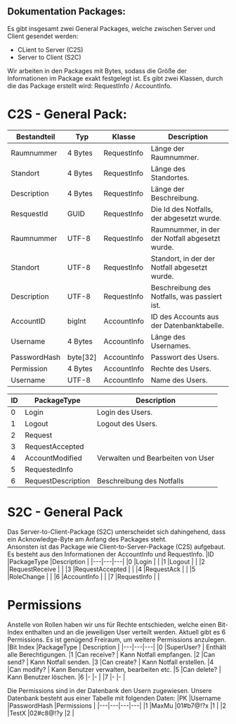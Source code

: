 ## Dokumentation Packages:
Es gibt insgesamt zwei General Packages, welche zwischen Server und Client gesendet werden: 
- CLient to Server (C2S)
- Server to Client (S2C)

Wir arbeiten in den Packages mit Bytes, sodass die Größe der Informationen im Package exakt festgelegt ist.
Es gibt zwei Klassen, durch die das Package erstellt wird: RequestInfo / AccountInfo.


# C2S - General Pack:
| Bestandteil | Typ | Klasse | Description | 
|---|---|---|---|
|Raumnummer  | 4 Bytes  | RequestInfo | Länge der Raumnummer.                           |
|Standort    | 4 Bytes  | RequestInfo | Länge des Standortes.                           | 
|Description | 4 Bytes  | RequestInfo | Länge der Beschreibung.                         | 
|ResquestId  | GUID     | RequestInfo | Die Id des Notfalls, der abgesetzt wurde.       | 
|Raumnummer  | UTF-8    | RequestInfo | Raumnummer, in der der Notfall abgesetzt wurde. |
|Standort    | UTF-8    | RequestInfo | Standort, in der der Notfall abgesetzt wurde.   |
|Description | UTF-8    | RequestInfo | Beschreibung des Notfalls, was passiert ist.    |
|AccountID   | bigInt   | AccountInfo | ID des Accounts aus der Datenbanktabelle.       |
|Username    | 4 Bytes  | AccountInfo | Länge des Usernames.                            |
|PasswordHash| byte[32] | AccountInfo | Passwort des Users.                             |
|Permission  | 4 Bytes  | AccountInfo | Rechte des Users.                               |
|Username    | UTF-8    | AccountInfo | Name des Users.                                 |


|ID |PackageType |Description |
|---|---|---|
|0  | Login		           | Login des Users. |
|1  | Logout             | Logout des Users.   |
|2  | Request            |    |
|3  | RequestAccepted    |    |
|4  | AccountModified    | Verwalten und Bearbeiten von User |
|5  | RequestedInfo      |    |
|6  | RequestDescription | Beschreibung des Notfalls |


# S2C - General Pack
Das Server-to-Client-Package (S2C) unterscheidet sich dahingehend, dass ein Acknowledge-Byte am Anfang des Packages steht.  
Ansonsten ist das Package wie Client-to-Server-Package (C2S) aufgebaut. Es besteht aus den Informationen der AccountInfo und RequestInfo. 
|ID |PackageType |Description |
|---|---|---|
|0  |Login             |    |
|1  |Logout            |    |
|2  |RequestReceive    |    |
|3  |RequestAccepted   |    |
|4  |RequestAck        |    |
|5  |RoleChange        |    |
|6  |AccountInfo       |    |
|7  |RequestInfo       |    |


# Permissions
Anstelle von Rollen haben wir uns für Rechte entschieden, welche einen Bit-Index enthalten und an die jeweiligen User verteilt werden.
Aktuell gibt es 6 Permissions. Es ist genügend Freiraum, um weitere Permissions anzulegen.
|Bit Index |PackageType | Description |
|---|---|---|
|0  |SuperUser?   | Enthält alle Berechtigungen.
|1  |Can receive? | Kann Notfall empfangen.
|2  |Can send?    | Kann Notfall senden.
|3  |Can create?  | Kann Notfall erstellen.
|4  |Can modify?  | Kann Benutzer verwalten, bearbeiten etc.
|5  |Can delete?  | Kann Benutzer löschen.
|6  |- |- | 
|7  |- |- |

Die Permissions sind in der Datenbank den Usern zugewiesen. Unsere Datenbank besteht aus einer Tabelle mit folgenden Daten: 
|PK |Username |PasswordHash |Permissions | 
|---|---|---|---|
|1 |MaxMu |01#b7@!?x |1 |
|2 |TestX |02#c8@!?y |2 |



